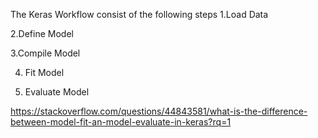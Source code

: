The Keras Workflow consist of the following steps
1.Load Data

2.Define Model

3.Compile Model

4. Fit Model

5. Evaluate Model


https://stackoverflow.com/questions/44843581/what-is-the-difference-between-model-fit-an-model-evaluate-in-keras?rq=1
